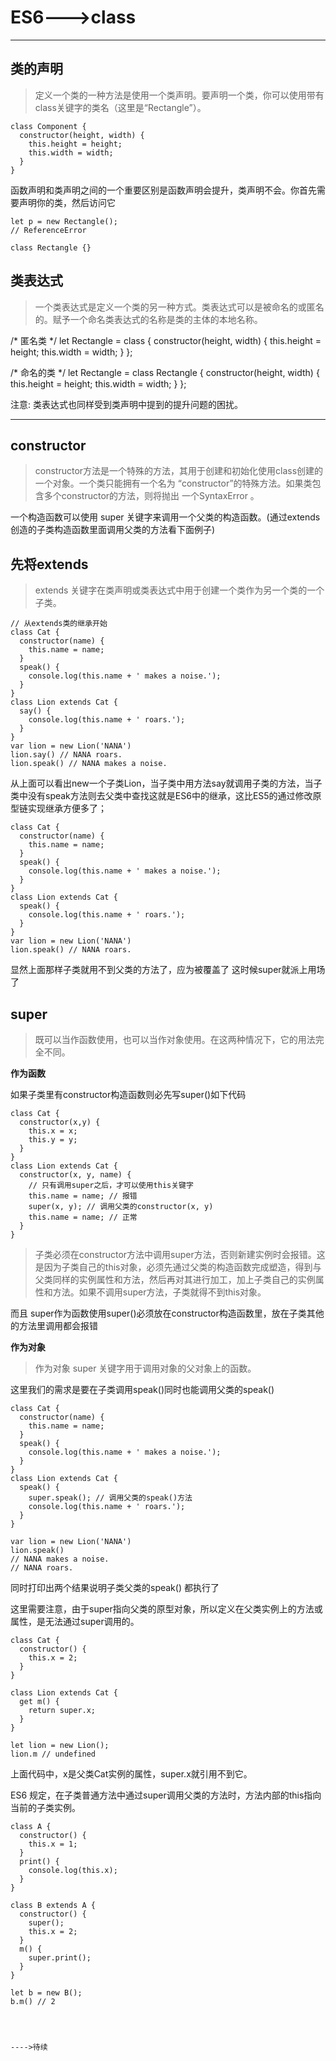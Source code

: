 # ES6--->class

---

## 类的声明

> 定义一个类的一种方法是使用一个类声明。要声明一个类，你可以使用带有class关键字的类名（这里是“Rectangle”）。

    class Component {
      constructor(height, width) {
        this.height = height;
        this.width = width;
      }
    }

函数声明和类声明之间的一个重要区别是函数声明会提升，类声明不会。你首先需要声明你的类，然后访问它

    let p = new Rectangle(); 
    // ReferenceError

    class Rectangle {}


## 类表达式
>一个类表达式是定义一个类的另一种方式。类表达式可以是被命名的或匿名的。赋予一个命名类表达式的名称是类的主体的本地名称。

  /* 匿名类 */ 
  let Rectangle = class {
    constructor(height, width) {
      this.height = height;
      this.width = width;
    }
  };

  /* 命名的类 */ 
  let Rectangle = class Rectangle {
    constructor(height, width) {
      this.height = height;
      this.width = width;
    }
  };


注意: 类表达式也同样受到类声明中提到的提升问题的困扰。

----

## constructor

> constructor方法是一个特殊的方法，其用于创建和初始化使用class创建的一个对象。一个类只能拥有一个名为 “constructor”的特殊方法。如果类包含多个constructor的方法，则将抛出 一个SyntaxError 。

一个构造函数可以使用 super 关键字来调用一个父类的构造函数。(通过extends创造的子类构造函数里面调用父类的方法看下面例子)

## 先将extends

> extends 关键字在类声明或类表达式中用于创建一个类作为另一个类的一个子类。

    // 从extends类的继承开始
    class Cat { 
      constructor(name) {
        this.name = name;
      }
      speak() {
        console.log(this.name + ' makes a noise.');
      }
    }
    class Lion extends Cat {
      say() {
        console.log(this.name + ' roars.');
      }
    }
    var lion = new Lion('NANA')
    lion.say() // NANA roars.
    lion.speak() // NANA makes a noise.

从上面可以看出new一个子类Lion，当子类中用方法say就调用子类的方法，当子类中没有speak方法则去父类中查找这就是ES6中的继承，这比ES5的通过修改原型链实现继承方便多了；

    class Cat { 
      constructor(name) {
        this.name = name;
      }
      speak() {
        console.log(this.name + ' makes a noise.');
      }
    }
    class Lion extends Cat {
      speak() {
        console.log(this.name + ' roars.');
      }
    }
    var lion = new Lion('NANA')
    lion.speak() // NANA roars.

显然上面那样子类就用不到父类的方法了，应为被覆盖了
这时候super就派上用场了

## super
> 既可以当作函数使用，也可以当作对象使用。在这两种情况下，它的用法完全不同。


**作为函数**

如果子类里有constructor构造函数则必先写super()如下代码

    class Cat { 
      constructor(x,y) {
        this.x = x;
        this.y = y;
      }
    }
    class Lion extends Cat {
      constructor(x, y, name) {
        // 只有调用super之后，才可以使用this关键字
        this.name = name; // 报错
        super(x, y); // 调用父类的constructor(x, y)
        this.name = name; // 正常
      }
    }

> 子类必须在constructor方法中调用super方法，否则新建实例时会报错。这是因为子类自己的this对象，必须先通过父类的构造函数完成塑造，得到与父类同样的实例属性和方法，然后再对其进行加工，加上子类自己的实例属性和方法。如果不调用super方法，子类就得不到this对象。

而且 super作为函数使用super()必须放在constructor构造函数里，放在子类其他的方法里调用都会报错

**作为对象**
> 作为对象 super 关键字用于调用对象的父对象上的函数。

这里我们的需求是要在子类调用speak()同时也能调用父类的speak()

    class Cat { 
      constructor(name) {
        this.name = name;
      }
      speak() {
        console.log(this.name + ' makes a noise.');
      }
    }
    class Lion extends Cat {
      speak() {
        super.speak(); // 调用父类的speak()方法
        console.log(this.name + ' roars.');
      }
    }

    var lion = new Lion('NANA')
    lion.speak() 
    // NANA makes a noise.
    // NANA roars.

同时打印出两个结果说明子类父类的speak() 都执行了

这里需要注意，由于super指向父类的原型对象，所以定义在父类实例上的方法或属性，是无法通过super调用的。

    class Cat {
      constructor() {
        this.x = 2;
      }
    }

    class Lion extends Cat {
      get m() {
        return super.x;
      }
    }

    let lion = new Lion();
    lion.m // undefined

上面代码中，x是父类Cat实例的属性，super.x就引用不到它。

ES6 规定，在子类普通方法中通过super调用父类的方法时，方法内部的this指向当前的子类实例。

    class A {
      constructor() {
        this.x = 1;
      }
      print() {
        console.log(this.x);
      }
    }

    class B extends A {
      constructor() {
        super();
        this.x = 2;
      }
      m() {
        super.print();
      }
    }

    let b = new B();
    b.m() // 2




    ---->待续
